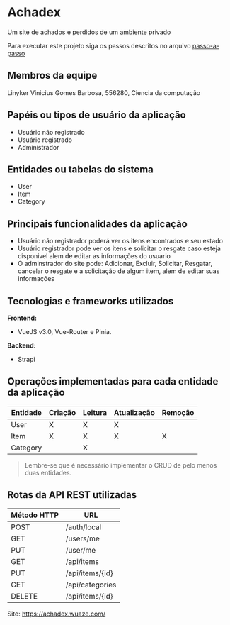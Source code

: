 # Achadex

Um site de achados e perdidos de um ambiente privado

Para executar este projeto siga os passos descritos no arquivo [passo-a-passo](passo-a-passo.md)

## Membros da equipe

Linyker Vinicius Gomes Barbosa, 556280, Ciencia da computação

## Papéis ou tipos de usuário da aplicação

- Usuário não registrado
- Usuário registrado
- Administrador

## Entidades ou tabelas do sistema

- User
- Item
- Category

## Principais funcionalidades da aplicação

- Usuário não registrador poderá ver os itens encontrados e seu estado
- Usuário registrador pode ver os itens e solicitar o resgate caso esteja disponivel alem de editar as informações do usuario
- O adminstrador do site pode: Adicionar, Excluir, Solicitar, Resgatar, cancelar o resgate e a solicitação de algum item, alem de editar suas informações

## Tecnologias e frameworks utilizados

**Frontend:**

- VueJS v3.0, Vue-Router e Pinia.

**Backend:**

- Strapi


## Operações implementadas para cada entidade da aplicação


| Entidade| Criação | Leitura | Atualização | Remoção |
| --- | --- | --- | --- | --- |
| User | X | X | X |  |
| Item | X | X |  X | X |
| Category |  |  X  |  |  |

> Lembre-se que é necessário implementar o CRUD de pelo menos duas entidades.

## Rotas da API REST utilizadas

| Método HTTP | URL |
| --- | --- |
| POST | /auth/local |
| GET | /users/me |
| PUT | /user/me |
| GET | /api/items |
| PUT | /api/items/{id} |
| GET | /api/categories |
| DELETE | /api/items/{id} |




Site: https://achadex.wuaze.com/